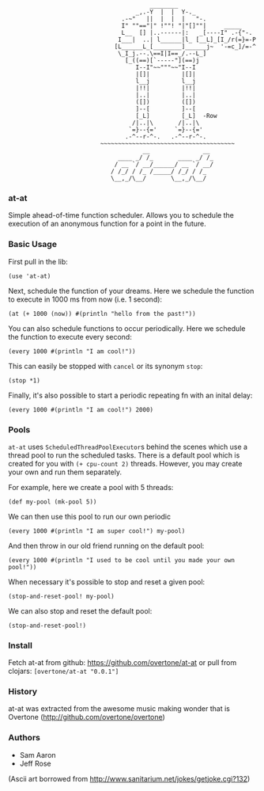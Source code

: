                                             ________
                                        _,.-Y  |  |  Y-._
                                    .-~"   ||  |  |  |   "-.
                                    I" ""=="|" !""! "|"[]""|     _____
                                    L__  [] |..------|:   _[----I" .-{"-.
                                   I___|  ..| l______|l_ [__L]_[I_/r(=}=-P
                                  [L______L_[________]______j~  '-=c_]/=-^
                                   \_I_j.--.\==I|I==_/.--L_]
                                     [_((==)[`-----"](==)j
                                        I--I"~~"""~~"I--I
                                        |[]|         |[]|
                                        l__j         l__j
                                        |!!|         |!!|
                                        |..|         |..|
                                        ([])         ([])
                                        ]--[         ]--[
                                        [_L]         [_L]  -Row
                                       /|..|\       /|..|\
                                      `=}--{='     `=}--{='
                                     .-^--r-^-.   .-^--r-^-.
                              ~~~~~~~~~~~~~~~~~~~~~~~~~~~~~~~~~~~~~~
                                          __               __
                                   ____ _/ /_       ____ _/ /_
                                  / __ `/ __/______/ __ `/ __/
                                 / /_/ / /_ /_____/ /_/ / /_
                                 \__,_/\__/       \__,_/\__/



### at-at

Simple ahead-of-time function scheduler. Allows you to schedule the execution of an anonymous function for a point in the future.

### Basic Usage

First pull in the lib:

    (use 'at-at)

Next, schedule the function of your dreams. Here we schedule the function to execute in 1000 ms from now (i.e. 1 second):

    (at (+ 1000 (now)) #(println "hello from the past!"))

You can also schedule functions to occur periodically. Here we schedule the function to execute every second:

    (every 1000 #(println "I am cool!"))

This can easily be stopped with `cancel` or its synonym `stop`:

    (stop *1)

Finally, it's also possible to start a periodic repeating fn with an inital delay:

    (every 1000 #(println "I am cool!") 2000)


### Pools

`at-at` uses `ScheduledThreadPoolExecutor`s behind the scenes which use a thread pool to run the scheduled tasks. There is a default pool which is created for you with `(+ cpu-count 2)` threads. However, you may create your own and run them separately.

For example, here we create a pool with 5 threads:

    (def my-pool (mk-pool 5))

We can then use this pool to run our own periodic

    (every 1000 #(println "I am super cool!") my-pool)

And then throw in our old friend running on the default pool:

    (every 1000 #(println "I used to be cool until you made your own pool!"))

When necessary it's possible to stop and reset a given pool:

    (stop-and-reset-pool! my-pool)

We can also stop and reset the default pool:

    (stop-and-reset-pool!)

### Install

Fetch at-at from github: https://github.com/overtone/at-at or pull from clojars: `[overtone/at-at "0.0.1"]`

### History

at-at was extracted from the awesome music making wonder that is Overtone (http://github.com/overtone/overtone)


### Authors

* Sam Aaron
* Jeff Rose


(Ascii art borrowed from http://www.sanitarium.net/jokes/getjoke.cgi?132)
